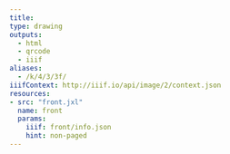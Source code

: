 ```yaml
---
title:
type: drawing
outputs:
  - html
  - qrcode
  - iiif
aliases:
  - /k/4/3/3f/
iiifContext: http://iiif.io/api/image/2/context.json
resources:
- src: "front.jxl"
  name: front
  params:
    iiif: front/info.json
    hint: non-paged
---
```

